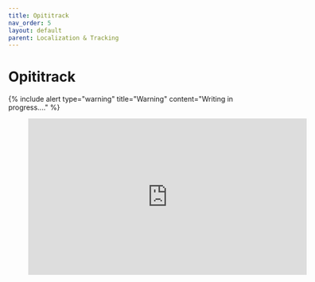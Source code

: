 ```yaml
---
title: Opititrack
nav_order: 5
layout: default
parent: Localization & Tracking
---
```


# Opititrack

{% include alert type="warning" title="Warning" content="Writing in progress...." %}

<figure class="video_container">
  <iframe width="560" height="315" src="https://www.youtube.com/embed/qrN2M2PBeW0" frameborder="0" allow="accelerometer; autoplay; clipboard-write; encrypted-media; gyroscope; picture-in-picture" allowfullscreen></iframe>
</figure>
